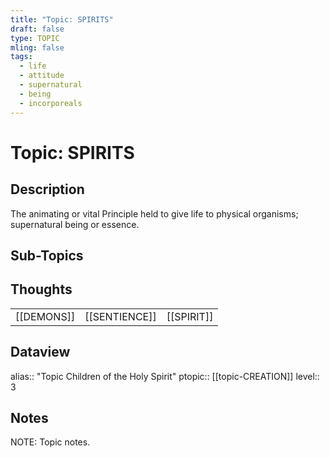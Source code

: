 ```yaml
---
title: "Topic: SPIRITS"
draft: false
type: TOPIC
mling: false
tags:
  - life
  - attitude
  - supernatural
  - being
  - incorporeals
---
```

# Topic: SPIRITS
## Description
The animating or vital Principle held to give life to physical organisms; supernatural being or essence.

## Sub-Topics


## Thoughts
|     |     |     |
| --- | --- | --- |
| [[DEMONS]] | [[SENTIENCE]] | [[SPIRIT]] |


## Dataview
alias:: "Topic Children of the Holy Spirit"
ptopic:: [[topic-CREATION]]
level:: 3

## Notes
NOTE: Topic notes.